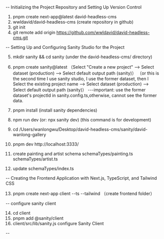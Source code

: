 -- Initializing the Project Repository and Setting Up Version Control

1. pnpm create next-app@latest david-headless-cms
2. wwldavid/david-headless-cms (create repository in github)
3. git init
4. git remote add origin https://github.com/wwldavid/david-headless-cms.git

-- Setting Up and Configuring Sanity Studio for the Project

5. mkdir sanity && cd sanity (under the david-headless-cms/ directory)
6. pnpm create sanity@latest
   （Select "Create a new project" --> Select dataset (production) --> Select default output path (sanity)）
   （or this is the second time I use sanity studio, I use the former dataset, then I
   Select the existing project name --> Select dataset (production) --> Select default output path (sanity)）
   ---important: use the former dataset's projectId in sanity.config.ts,otherwise, cannot see the former data.
7. pnpm install (install sanity dependencies)
8. npm run dev (or: npx sanity dev) (this command is for development)
9. cd /Users/wanlongwu/Desktop/david-headless-cms/sanity/david-wanlong-gallery
10. pnpm dev
    http://localhost:3333/

11. create painting and artist schema
    schemaTypes/painting.ts
    schemaTypes/artist.ts
12. update schemaTypes/index.ts

-- Creating the Frontend Application with Next.js, TypeScript, and Tailwind CSS

13. pnpm create next-app client --ts --tailwind （create frontend folder）

-- configure sanity client

14. cd client
15. pnpm add @sanity/client
16. client/src/lib/sanity.js
    configure Sanity Client

--
